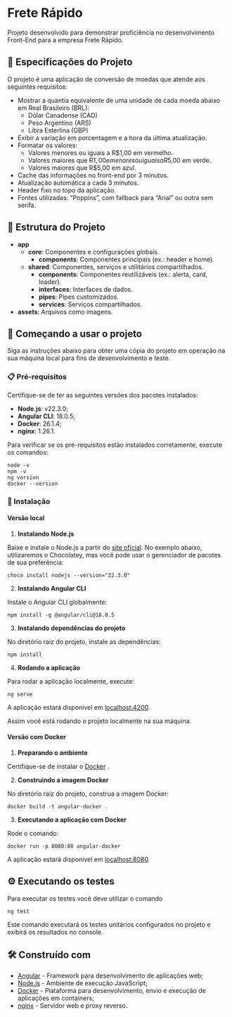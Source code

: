 # Frete Rápido

Projeto desenvolvido para demonstrar proficiência no desenvolvimento Front-End para a empresa Frete Rápido.

## 📜 Especificações do Projeto

O projeto é uma aplicação de conversão de moedas que atende aos seguintes requisitos:

- Mostrar a quantia equivalente de uma unidade de cada moeda abaixo em Real Brasileiro (BRL):
  - Dólar Canadense (CAD)
  - Peso Argentino (ARS)
  - Libra Esterlina (GBP)
- Exibir a variação em porcentagem e a hora da última atualização.
- Formatar os valores:
  - Valores menores ou iguais a R$1,00 em vermelho.
  - Valores maiores que R$1,00 e menores ou iguais a R$5,00 em verde.
  - Valores maiores que R$5,00 em azul.
- Cache das informações no front-end por 3 minutos.
- Atualização automática a cada 3 minutos.
- Header fixo no topo da aplicação.
- Fontes utilizadas: “Poppins”, com fallback para “Arial” ou outra sem serifa.


## 📂 Estrutura do Projeto

- **app**
  - **core**: Componentes e configurações globais.
    - **components**: Componentes principais (ex.: header e home).
  - **shared**: Componentes, serviços e utilitários compartilhados.
    - **components**: Componentes reutilizáveis (ex.: alerta, card, loader).
    - **interfaces**: Interfaces de dados.
    - **pipes**: Pipes customizados.
    - **services**: Serviços compartilhados.
- **assets**: Arquivos como imagens.
  
## 🚀 Começando a usar o projeto

Siga as instruções abaixo para obter uma cópia do projeto em operação na sua máquina local para fins de desenvolvimento e teste.

### 📋 Pré-requisitos

Certifique-se de ter as seguintes versões dos pacotes instalados:

- **Node.js**: v22.3.0;
- **Angular CLI**: 18.0.5;
- **Docker**: 26.1.4;
- **nginx**: 1.26.1.

Para verificar se os pré-requisitos estão instalados corretamente, execute os comandos:

```
node -v
npm -v
ng version
docker --version
```

### 🔧 Instalação

#### Versão local

1. **Instalando Node.js**
   
Baixe e instale o Node.js a partir do [site oficial](https://nodejs.org/en/download/package-manager). No exemplo abaixo, utilizaremos o Chocolatey, mas você pode usar o gerenciador de pacotes de sua preferência:

```
choco install nodejs --version="22.3.0"
```
2. **Instalando Angular CLI**
   
Instale o Angular CLI globalmente:

```
npm install -g @angular/cli@18.0.5
```

3. **Instalando dependências do projeto**

No diretório raiz do projeto, instale as dependências:

```
npm install
```
4. **Rodando a aplicação**
   
Para rodar a aplicação localmente, execute:

```
ng serve
```

A aplicação estará disponível em [localhost:4200](http://localhost:4200).

Assim você está rodando o projeto localmente na sua máquina.

#### Versão com Docker

1. **Preparando o ambiente**

Certifique-se de instalar o [Docker](https://www.docker.com/get-started/) .

2. **Construindo a imagem Docker**
   
No diretório raiz do projeto, construa a imagem Docker:

```
docker build -t angular-docker .
```

3. **Executando a aplicação com Docker**
   
Rode o comando:

```
docker run -p 8080:80 angular-docker
```
A aplicação estará disponível em [localhost:8080](http://localhost:8080).

## ⚙️ Executando os testes

Para executar os testes você deve utilizar o comando

```
ng test
```
Este comando executará os testes unitários configurados no projeto e exibirá os resultados no console.

## 🛠️ Construído com

* [Angular](https://angular.io) - Framework para desenvolvimento de aplicações web;
* [Node.js](https://nodejs.org) - Ambiente de execução JavaScript;
* [Docker](https://www.docker.com) - Plataforma para desenvolvimento, envio e execução de aplicações em containers;
* [nginx](https://www.nginx.com) - Servidor web e proxy reverso.
